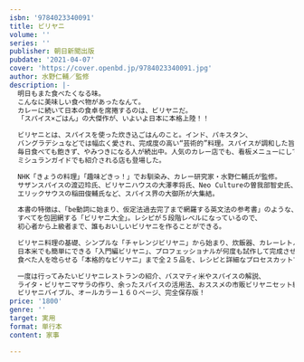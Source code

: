 ```yaml
---
isbn: '9784023340091'
title: ビリヤニ
volume: ''
series: ''
publisher: 朝日新聞出版
pubdate: '2021-04-07'
cover: 'https://cover.openbd.jp/9784023340091.jpg'
author: 水野仁輔／監修
description: |-
  明日もまた食べたくなる味。
  こんなに美味しい食べ物があったなんて。
  カレーに続いて日本の食卓を席捲するのは、ビリヤニだ。
  「スパイス×ごはん」の大傑作が、いよいよ日本に本格上陸！！

  ビリヤニとは、スパイスを使った炊き込ごはんのこと。インド、パキスタン、
  バングラデシュなどでは幅広く愛され、完成度の高い“芸術的”料理。スパイスが調和した旨みは、
  毎日食べても飽きず、やみつきになる人が続出中。人気のカレー店でも、看板メニューにしているところが多く、
  ミシュランガイドでも紹介される店も登場した。

  NHK「きょうの料理」「趣味どきっ！」でお馴染み、カレー研究家・水野仁輔氏が監修。
  サザンスパイスの渡辺玲氏、ビリヤニハウスの大澤孝将氏、Neo Cultureの曽我部智史氏、
  エリックサウスの稲田俊輔氏など、スパイス界の大御所が大集結。

  本書の特徴は、「be動詞に始まり、仮定法過去完了まで網羅する英文法の参考書」のような、
  すべてを包囲網する「ビリヤニ大全」。レシピが５段階レベルになっているので、
  初心者から上級者まで、誰もおいしいビリヤニを作ることができる。

  ビリヤニ料理の基礎、シンプルな「チャレンジビリヤニ」から始まり、炊飯器、カレーレトルト、
  日本米でも簡単にできる「入門編ビリヤニ」、プロフェッショナルが何度も試作して完成させた、
  食べた人を唸らせる「本格的なビリヤニ」まで全２５品を、レシピと詳細なプロセスカットで説明。

  一度は行ってみたいビリヤニレストランの紹介、バスマティ米やスパイスの解説、
  ライタ・ビリヤニマサラの作り、余ったスパイスの活用法、おススメの市販ビリヤニセット紹介など盛り沢山。
  ビリヤニバイブル、オールカラー１６０ページ、完全保存版！
price: '1800'
genre: ''
target: 実用
format: 単行本
content: 家事

---
```

